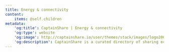 ```yaml
---
title: Energy & connectivity
content:
    items: @self.children
metadata:
    'og:title': CaptainShare | Energy & connectivity
    'og:type': website
    'og:image': http://captainshare.io/user/themes/stack/images/logo2000.png
    'og:description': CaptainShare is a curated directory of sharing economy resources to make & save money
---
```

